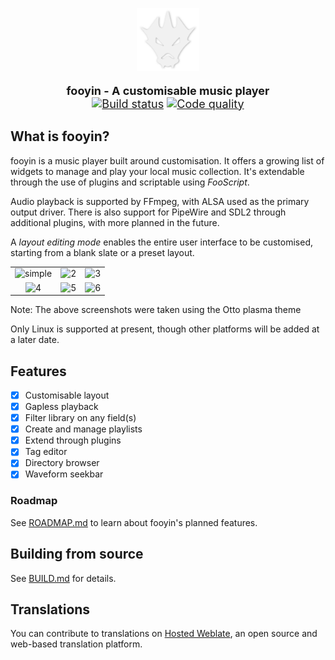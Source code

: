 <p align="center">
<img src="data/icons/sc-fooyin.svg" width="20%" alt="fooyin logo">
</p>

<p align="center" style="font-size: 18px;">
<strong>fooyin - A customisable music player</strong>
<br />
<a href="https://github.com/ludouzi/fooyin/actions/workflows/build.yml"><img src="https://github.com/ludouzi/fooyin/actions/workflows/build.yml/badge.svg" alt="Build status"></a>
<a href="https://app.codacy.com/gh/ludouzi/fooyin/dashboard?utm_source=gh&utm_medium=referral&utm_content=&utm_campaign=Badge_grade"><img src="https://app.codacy.com/project/badge/Grade/ae0c3e9825d849b0b64697e59e4dfea6" alt="Code quality"></a>
</p>

## What is fooyin?

fooyin is a music player built around customisation. It offers a growing list of widgets to manage and play your local music
collection. It's extendable through the use of plugins and scriptable using *FooScript*.

Audio playback is supported by FFmpeg, with ALSA used as the primary output driver.
There is also support for PipeWire and SDL2 through additional plugins, with more planned in the future.

A *layout editing mode* enables the entire user interface to be customised,
starting from a blank slate or a preset layout.

| | | |
|:-:|:-:|:-:|
![simple](https://github.com/ludouzi/fooyin/assets/45490980/93a560cd-ed12-4848-a6e0-eca6318cb9a0) | ![2](https://github.com/ludouzi/fooyin/assets/45490980/6b706453-4661-4fbb-af0e-90d193bb298f) | ![3](https://github.com/ludouzi/fooyin/assets/45490980/9351a305-5de5-4f65-87d3-e9ffee4444aa) 
![4](https://github.com/ludouzi/fooyin/assets/45490980/2ff47d6d-ff0f-4333-85eb-9fd4a82e3550) | ![5](https://github.com/ludouzi/fooyin/assets/45490980/d8fb8631-af72-4b94-b2f0-7c086bb7ac4a) | ![6](https://github.com/ludouzi/fooyin/assets/45490980/48ecfd76-f658-4120-8a98-485faff4ad32) 

Note: The above screenshots were taken using the Otto plasma theme

Only Linux is supported at present, though other platforms will be added at a later date.

## Features

* [x] Customisable layout
* [x] Gapless playback
* [x] Filter library on any field(s)
* [x] Create and manage playlists
* [x] Extend through plugins
* [x] Tag editor
* [x] Directory browser
* [x] Waveform seekbar

### Roadmap

See [ROADMAP.md](ROADMAP.md) to learn about fooyin's planned features.

## Building from source

See [BUILD.md](BUILD.md) for details.

## Translations

You can contribute to translations on [Hosted Weblate](https://hosted.weblate.org/projects/fooyin/),
an open source and web-based translation platform.
